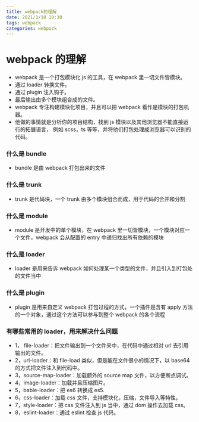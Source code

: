 ```yaml
---
title: webpack的理解
date: 2021/3/10 10:30
tags: webpack
categories: webpack
---
```


# webpack 的理解

- webpack 是一个打包模块化 js 的工具，在 webpack 里一切文件皆模块。
- 通过 loader 转换文件。
- 通过 plugin 注入钩子。
- 最后输出由多个模块组合成的文件。
- webpack 专注构建模块化项目，并且可以把 webpack 看作是模块的打包机器。
- 他做的事情就是分析你的项目结构，找到 js 模块以及其他浏览器不能直接运行的拓展语言，
  例如 scss，ts 等等，并将他们打包处理成浏览器可以识别的代码。

### 什么是 bundle

- bundle 是由 webpack 打包出来的文件

### 什么是 trunk

- trunk 是代码块，一个 trunk 由多个模块组合而成，用于代码的合并和分割

### 什么是 module

- module 是开发中的单个模块，在 webpack 里一切皆模块，一个模块对应一个文件，webpack 会从配置的 entry 中递归找出所有依赖的模块

### 什么是 loader

- loader 是用来告诉 webpack 如何处理某一个类型的文件，并且引入到打包处的文件当中

### 什么是 plugin

- plugin 是用来自定义 webpack 打包过程的方式，一个插件是含有 apply 方法的一个对象，通过这个方法可以参与到整个 webpack 的各个流程

### 有哪些常用的 loader，用来解决什么问题

- 1， file-loader：把文件输出到一个文件夹中，在代码中通过相对 url 去引用输出的文件。
- 2，url-loader：和 file-load 类似，但是能在文件很小的情况下，以 base64 的方式把文件注入到代码中。
- 3，source-map-loader：加载额外的 source map 文件，以方便断点调试。
- 4，image-loader：加载并且压缩图片。
- 5，bable-loader：把 es6 转换成 es5.
- 6，css-loader：加载 css 文件，支持模块化，压缩，文件导入等特性。
- 7，style-loader：把 css 文件注入到 js 当中，通过 dom 操作去加载 css。
- 8，eslint-loader：通过 eslint 检查 js 代码。
